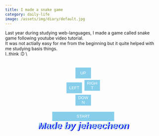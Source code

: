 ```yaml
---
title: I made a snake game
category: daily-life
image: /assets/img/diary/default.jpg
---
```

Last year during studying web-languages, I made a game called snake game following youtube video tutorial.  
It was not actially easy for me from the beginning but it quite helped with me studying basis things.  
I..think :D
\
<div style="text-align:center;">
    <canvas id="game_area"></canvas><br />
    <button class="btn up">UP</button><br>
    <button class="btn left">LEFT</button>
    <button class="btn right">RIGHT</button><br>
    <button class="btn down">DOWN</button><br>
    <button id="start">START</button><br/>
    <span id="author">Made by jeheecheon</span><br />
</div>

<script>
//////////////////////////////////////////////////
//////////////////////////////////////////////////
var canvas = document.getElementById("game_area");
var ctx = canvas.getContext("2d");
var startBtn = document.getElementById('start');
var direction = " ";
var bestScore = 0;
var score;
const width = 450;
const height = 350;
const snakeSize = 10;
//////////////////////////////////////////////////
//////////////////////////////////////////////////

(function() {
  upBtn = document.getElementsByClassName("btn");
  upBtn[0].onmousedown=upBtn[0].ontouchstart=function() {
    if (direction!="down")
      direction="up";
  };
  upBtn[1].onmousedown=upBtn[1].ontouchstart=function() {
    if (direction!="right")
      direction="left";
  };
  upBtn[2].onmousedown=upBtn[2].ontouchstart=function() {
    if (direction!="left")
      direction="right"; 
  };
  upBtn[3].onmousedown=upBtn[3].ontouchstart=function() {
    if (direction!="up")
      direction="down";
  };
  
  window.onkeydown = function(event) {
    switch (event.keyCode) {
    case 37:  //left arrow key
    case 65:  //a key
      if (direction != "rignt")
        direction = "left";
      break;
    case 38:  //up arrow key
    case 87:  //w key
      if (direction != "down")
        direction = "up";
      break; 
    case 39:  //right arrow key
    case 68:  //d key
      if (direction != "left")
        direction = "right";
      break;
    case 40:  //left arrow key
    case 83:  //s key
      if (direction != "up")
        direction = "down";
      break;
    default:
      break;
    }
  }
  window.onload = function() {snakeGame.init();};
  startBtn.addEventListener("click", function() {snakeGame.start();});
}());

var snakeGame = (function() {
  var init = function() {
    canvas.width = width;
    canvas.height = height;
    areaClear();
  }
  
  var areaClear = function() {
    ctx.clearRect(0, 0, canvas.width, canvas.height);
    ctx.fillStyle = 'lightgrey';
    ctx.fillRect(0, 0, canvas.width, canvas.height);
    ctx.strokeStyle = 'black';
    ctx.strokeRect(0, 0, canvas.width, canvas.height);
  }
  
  var start = function() {
    startBtn.disabled = true;
    score = 0;
    direction = "down";
    mySnake = new makeSnake(3);
    createFood();
    gameInterval = setInterval(updateGame, 100);
  }
  
  var stop = function() {
    clearInterval(gameInterval);
    bestScore = (score > bestScore) ? score : bestScore;
    startBtn.disabled = false;
  }
  
  var makeSnake = function(tail_length) {
    this.snake = [];
    for (var i = tail_length; i >= 0; i--)
      this.snake.push({x: i, y: 0})
          
    this.newPos = function() {
      posX = this.snake[0].x;
      posY = this.snake[0].y;
      switch (direction) {
      case "left":
        posX--;
        break;
      case "right":
        posX++;
        break;
      case "up":
        posY--;
        break;
      case "down":
        posY++;
        break;
      default:
        break;
      }
      if (checkCollision(posX, posY, this.snake))
        stop();
      this.snake.unshift({x: posX,y: posY});  
      if (isThereFood(posX, posY)) {
        score++;
        createFood();
      }
      else
        this.snake.pop();
    }

    this.display = function() {
      for (var i = 0; i < this.snake.length; i++)
        draw.snakeBody(this.snake[i].x, this.snake[i].y)
    }
  }
  
  var draw = {
    snakeBody: function(x, y) {
      ctx.fillStyle = 'green';
      ctx.fillRect(x * snakeSize, y * snakeSize, snakeSize, snakeSize);
      ctx.strokeStyle = 'darkgreen';
      ctx.strokeRect(x * snakeSize, y * snakeSize, snakeSize, snakeSize);
    },
    food: function(x, y) {
      ctx.fillStyle='brown';
      ctx.fillRect(x * snakeSize,y * snakeSize, snakeSize, snakeSize);
      ctx.strokeStyle ='black';
      ctx.strokeRect(x * snakeSize, y * snakeSize, snakeSize, snakeSize);
    },
    scoreText: function(x, y, font, color) {
      text = "BEST SCORE: " + bestScore + "   MY SCORE: " + score;
      ctx.font = font;
      ctx.fillStyle = color;
      ctx.fillText(text, x, y);
    }
  }
  
  var checkCollision = function(x, y, arr) {
    if (x < 0 || y < 0 || x >= width/10 || y >= height/10)
      return true;
    for (i = 0; i < arr.length; i++)
      if (x == arr[i].x && y == arr[i].y) 
        return true;
    return false;
  }
    
  var createFood = function() {
    do {
      foodX=Math.round(Math.random()*(width/10));
      foodY=Math.round(Math.random()*(height/10));
    } while(checkCollision(foodX, foodY, mySnake.snake));
  }
  
  var isThereFood = function(headX, headY) {
    return headX == foodX && headY == foodY;
  }
  
  var updateGame = function() {
    areaClear();
    mySnake.newPos();
    mySnake.display();
    draw.food(foodX, foodY);
    draw.scoreText(10, height - 10, "15px Georgia", "black");
  }
  
  return {init: init, start: start};
}());

</script>

<style>
      #start {
        background-color: skyblue;
        color: white;
        border: none;
        margin: 20px 0px 0px 0px;
        width: 200px;
        height: 30px;
      }
      #start:hover {
        background-color: orange;
      }
      #start:disabled {
        background-color: grey;
      }
      #author {
        color: lightblue;
        text-shadow: 3px 1px blue;
        font: italic normal bold 30px/30px "Helvetica";
      }
      #desc {
        font: normal normal bold 20px/20px "Helvetica";
      }
      #blog {
        font: normal normal bold 15px/15px "Helvetica";
      }
      .btn {
        background-color:skyblue;
        border:none;
        color:white;
        width:50px;
        height:35px;
        margin:5px 2px 0px 2px;
      }
      .btn:active {
        background-color:blue;
      }
</style>
